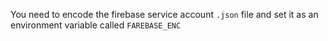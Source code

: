 You need to encode the firebase service account `.json` file and set it as an environment variable called `FAREBASE_ENC`